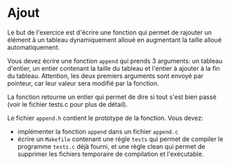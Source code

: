 # Ajout

Le but de l'exercice est d'écrire une fonction qui permet de rajouter un élément à un tableau dynamiquement alloué en augmentant la taille alloué automatiquement.

Vous devez écrire une fonction `append` qui prends 3 arguments: un tableau d'entier, un entier contenant la taille du tableau et l'entier à ajouter à la fin du tableau. Attention, les deux premiers arguments sont envoyé par pointeur, car leur valeur sera modifié par la fonction.

La fonction retourne un entier qui permet de dire si tout s'est bien passé (voir le fichier tests.c pour plus de détail).


Le fichier `append.h` contient le prototype de la fonction. Vous devez:
* implémenter la fonction `append` dans un fichier `append.c`
* écrire un `Makefile` contenant une règle `tests` qui permet de compiler le programme `tests.c` déjà fourni, et une règle clean qui permet de supprimer les fichiers temporaire de compilation et l'exécutable.
